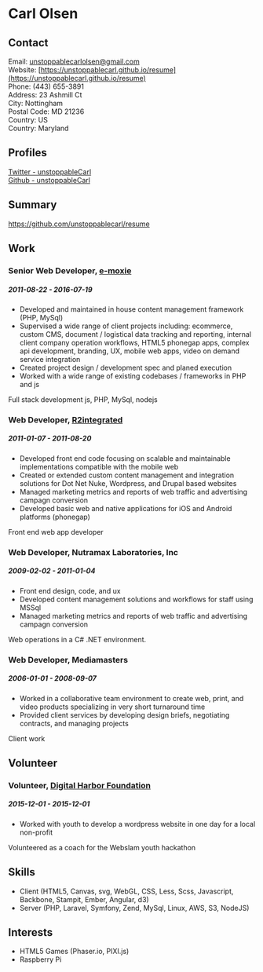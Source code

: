 
# Carl Olsen



## Contact

Email: [unstoppablecarlolsen@gmail.com](mailto:unstoppablecarlolsen@gmail.com)  
Website: [https://unstoppablecarl.github.io/resume](https://unstoppablecarl.github.io/resume)  
Phone: (443) 655-3891  
Address: 23 Ashmill Ct  
City: Nottingham  
Postal Code: MD 21236  
Country: US  
Country: Maryland  

## Profiles

[Twitter - unstoppableCarl](http://twitter.com/unstoppablecarl)  
[Github - unstoppableCarl](https://github.com/unstoppablecarl)  

## Summary

https://github.com/unstoppablecarl/resume

## Work

### Senior Web Developer, [e-moxie](http://emoxie.com)
##### 2011-08-22 - 2016-07-19

* Developed and maintained in house content management framework (PHP, MySql)
* Supervised a wide range of client projects including: ecommerce, custom CMS, document / logistical data tracking and reporting, internal client company operation workflows, HTML5 phonegap apps, complex api development, branding, UX, mobile web apps, video on demand service integration
* Created project design / development spec and planed execution
* Worked with a wide range of existing codebases / frameworks in PHP and js

Full stack development js, PHP, MySql, nodejs

### Web Developer, [R2integrated](http://www.r2integrated.com/)
##### 2011-01-07 - 2011-08-20

* Developed front end code focusing on scalable and maintainable implementations compatible with the mobile web
* Created or extended custom content management and integration solutions for Dot Net Nuke, Wordpress, and Drupal based websites
* Managed marketing metrics and reports of web traffic and advertising campagn conversion
* Developed basic web and native applications for iOS and Android platforms (phonegap)

Front end web app developer

### Web Developer, Nutramax Laboratories, Inc
##### 2009-02-02 - 2011-01-04

* Front end design, code, and ux
* Developed content management solutions and workflows for staff using MSSql
* Managed marketing metrics and reports of web traffic and advertising campagn conversion

Web operations in a C# .NET environment.

### Web Developer, Mediamasters
##### 2006-01-01 - 2008-09-07

* Worked in a collaborative team environment to create web, print, and video products specializing in very short turnaround time
* Provided client services by developing design briefs, negotiating contracts, and managing projects

Client work


## Volunteer

### Volunteer, [Digital Harbor Foundation](http://www.digitalharbor.org/)
##### 2015-12-01 - 2015-12-01

* Worked with youth to develop a wordpress website in one day for a local non-profit

Volunteered as a coach for the Webslam youth hackathon





## Skills

* Client (HTML5, Canvas, svg, WebGL, CSS, Less, Scss, Javascript, Backbone, Stampit, Ember, Angular, d3)
* Server (PHP, Laravel, Symfony, Zend, MySql, Linux, AWS, S3, NodeJS)


## Interests

* HTML5 Games (Phaser.io, PIXI.js)
* Raspberry Pi

